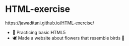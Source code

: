 # HTML-exercise
https://jawaditani.github.io/HTML-exercise/
- 💪 Practicing basic HTML5
- 🕊️ Made a website about flowers that resemble birds 🌷
